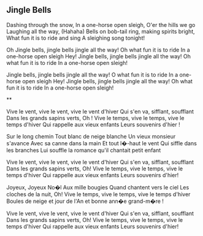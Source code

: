 ## Jingle Bells

Dashing through the snow,
In a one-horse open sleigh,
O'er the hills we go
Laughing all the way, (Hahaha)
Bells on bob-tail ring,
making spirits bright,
What fun it is to ride and sing
A sleighing song tonight!

Oh Jingle bells, jingle bells
jingle all the way!
Oh what fun it is to ride
In a one-horse open sleigh Hey!
Jingle bells, jingle bells
jingle all the way!
Oh what fun it is to ride
In a one-horse open sleigh!

Jingle bells, jingle bells
jingle all the way!
O what fun it is to ride
In a one-horse open sleigh Hey!
Jingle bells, jingle bells
jingle all the way!
Oh what fun it is to ride
In a one-horse open sleigh!

**

Vive le vent, vive le vent,
vive le vent d'hiver
Qui s'en va, sifflant, soufflant
Dans les grands sapins verts, Oh !
Vive le temps, vive le temps,
vive le temps d'hiver
Qui rappelle aux vieux enfants
Leurs souvenirs d'hier !

Sur le long chemin
Tout blanc de neige blanche
Un vieux monsieur s'avance
Avec sa canne dans la main
Et tout l�-haut le vent
Qui siffle dans les branches
Lui souffle la romance
qu'il chantait petit enfant

Vive le vent, vive le vent,
vive le vent d'hiver
Qui s'en va, sifflant, soufflant
Dans les grands sapins verts, Oh!
Vive le temps, vive le temps,
vive le temps d'hiver
Qui rappelle aux vieux enfants
Leurs souvenirs d'hier!

Joyeux, Joyeux No�l
Aux mille bougies
Quand chantent vers le ciel
Les cloches de la nuit, Oh!
Vive le temps, vive le temps,
vive le temps d'hiver
Boules de neige et jour de l'An
et bonne ann�e grand-m�re !

Vive le vent, vive le vent,
vive le vent d'hiver
Qui s'en va, sifflant, soufflant
Dans les grands sapins verts, Oh!
Vive le temps, vive le temps,
vive le temps d'hiver
Qui rappelle aux vieux enfants
Leurs souvenirs d'hier!

